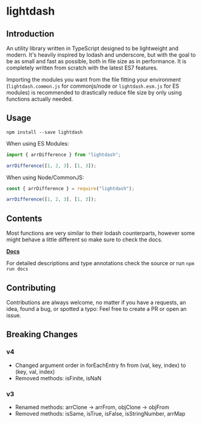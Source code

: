 # lightdash

## Introduction

An utility library written in TypeScript designed to be lightweight and modern. It's heavily inspired by lodash and underscore, but with the goal to be as small and fast as possible, both in file size as in performance. It is completely written from scratch with the latest ES7 features.

Importing the modules you want from the file fitting your environment (`lightdash.common.js` for commonjs/node or `lightdash.esm.js` for ES modules) is recommended to drastically reduce file size by only using functions actually needed.

## Usage

```shell
npm install --save lightdash
```

When using ES Modules:

```js
import { arrDifference } from "lightdash";

arrDifference([1, 2, 3], [1, 3]);
```

When using Node/CommonJS:

```js
const { arrDifference } = require("lightdash");

arrDifference([1, 2, 3], [1, 3]);
```

## Contents

Most functions are very similar to their lodash counterparts, however some might behave a little different so make sure to check the docs.

**[Docs](https://felixrilling.github.io/lightdash/)**

For detailed descriptions and type annotations check the source or run `npm run docs`

## Contributing

Contributions are always welcome, no matter if you have a requests, an idea, found a bug, or spotted a typo: Feel free to create a PR or open an issue.

## Breaking Changes

### v4

* Changed argument order in forEachEntry fn from (val, key, index) to (key, val, index)
* Removed methods: isFinite, isNaN

### v3

* Renamed methods: arrClone -> arrFrom, objClone -> objFrom
* Removed methods: isSame, isTrue, isFalse, isStringNumber, arrMap
